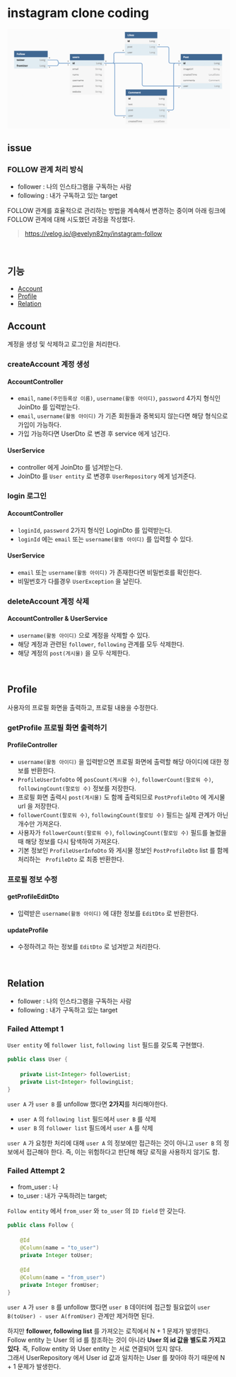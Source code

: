 # instagram clone coding

![png](/_image/diagram.png)

## issue 

### FOLLOW 관계 처리 방식

- follower : 나의 인스타그램을 구독하는 사람
- following : 내가 구독하고 있는 target

FOLLOW 관계를 효율적으로 관리하는 방법을 계속해서 변경하는 중이며 아래 링크에 FOLLOW 관계에 대해 시도했던 과정을 작성했다.

> https://velog.io/@evelyn82ny/instagram-follow

<br>

## 기능

- [Account](#Account)
- [Profile](#Profile)
- [Relation](#Relation)

## Account

계정을 생성 및 삭제하고 로그인을 처리한다.

### createAccount 계정 생성

#### AccountController

- ```email```, ```name(주민등록상 이름)```, ```username(활동 아이디)```, ```password``` 4가지 형식인 JoinDto 를 입력받는다.
- ```email```, ```username(활동 아이디)``` 가 기존 회원들과 중복되지 않는다면 해당 형식으로 가입이 가능하다.
- 가입 가능하다면 UserDto 로 변경 후 service 에게 넘긴다.

#### UserService

- controller 에게 JoinDto 를 넘겨받는다.
- JoinDto 를 ```User entity``` 로 변경후 ```UserRepository``` 에게 넘겨준다.


### login 로그인

#### AccountController 

- ```loginId```, ```password``` 2가지 형식인 LoginDto 를 입력받는다.
- ```loginId``` 에는 ```email``` 또는 ```username(활동 아이디)``` 를 입력할 수 있다.

#### UserService

- ```email``` 또는 ```username(활동 아이디)``` 가 존재한다면 비밀번호를 확인한다.
- 비밀번호가 다를경우 ```UserException``` 을 날린다.

### deleteAccount 계정 삭제

#### AccountController & UserService

- ```username(활동 아이디)``` 으로 계정을 삭제할 수 있다.
- 해당 계정과 관련된 ```follower```, ```following``` 관계를 모두 삭제한다.
- 해당 계정의 ```post(게시물)``` 을 모두 삭제한다.
<br>

## Profile

사용자의 프로필 화면을 출력하고, 프로필 내용을 수정한다.

### getProfile 프로필 화면 출력하기

#### ProfileController

- ```username(활동 아이디)``` 을 입력받으면 프로필 화면에 출력할 해당 아이디에 대한 정보를 반환한다.
- ```ProfileUserInfoDto``` 에 ```posCount(게시물 수)```, ```followerCount(팔로워 수)```, ```followingCount(팔로잉 수)``` 정보를 저장한다.
- 프로필 화면 출력시 ```post(게시물)``` 도 함께 출력되므로 ```PostProfileDto``` 에 게시물 url 을 저장한다.
- ```followerCount(팔로워 수)```, ```followingCount(팔로잉 수)``` 필드는 실제 관계가 아닌 개수만 가져온다.
- 사용자가 ```followerCount(팔로워 수)```, ```followingCount(팔로잉 수)``` 필드를 눌렀을 때 해당 정보를 다시 탐색하여 가져온다.
- 기본 정보인 ```ProfileUserInfoDto``` 와 게시물 정보인 ```PostProfileDto``` list 를 함께 처리하는 ``` ProfileDto``` 로 최종 반환한다.

### 프로필 정보 수정 

#### getProfileEditDto 

- 입력받은 ```username(활동 아이디)``` 에 대한 정보를 ```EditDto``` 로 반환한다.

#### updateProfile

- 수정하려고 하는 정보를 ```EditDto``` 로 넘겨받고 처리한다.
<br>

## Relation

- follower : 나의 인스타그램을 구독하는 사람
- following : 내가 구독하고 있는 target

### Failed Attempt 1

```User entity``` 에 ```follower list```, ```following list``` 필드를 갖도록 구현했다.

```java
public class User {
    
    private List<Integer> followerList;
    private List<Integer> followingList;
}
```

```user A``` 가 ```user B``` 를 unfollow 했다면 **2가지**를 처리해야한다.

- ```user A``` 의 ```following list``` 필드에서 ```user B``` 를 삭제
- ```user B``` 의 ```follower list``` 필드에서 ```user A``` 를 삭제

```user A``` 가 요청한 처리에 대해 ```user A``` 의 정보에만 접근하는 것이 아니고 ```user B``` 의 정보에서 접근해야 한다. 즉, 이는 위험하다고 판단해 해당 로직을 사용하지 않기도 함.

### Failed Attempt 2

- from_user : 나
- to_user : 내가 구독하려는 target;

```Follow entity``` 에서 ```from_user``` 와 ```to_user``` 의 ```ID field``` 만 갖는다.

```java
public class Follow {

    @Id
    @Column(name = "to_user")
    private Integer toUser;

    @Id
    @Column(name = "from_user")
    private Integer fromUser;
}
```

```user A``` 가 ```user B``` 를 unfollow 했다면 ```user B``` 데이터에 접근할 필요없이 ```user B(toUser) - user A(fromUser)``` 관계만 제거하면 된다.<br>

하지만 **follower, following list** 를 가져오는 로직에서 N + 1 문제가 발생한다. Follow entity 는 User 의 id 를 참조하는 것이 아니라 **User 의 id 값을 별도로 가지고 있다**. 즉, Follow entity 와 User entity 는 서로 연결되어 있지 않다.<br>
그래서 UserRepository 에서 User id 값과 일치하는 User 를 찾아야 하기 때문에 N + 1 문제가 발생한다.